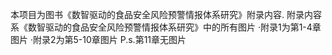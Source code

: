 本项目为图书《数智驱动的食品安全风险预警情报体系研究》附录内容. 附录内容系《数智驱动的食品安全风险预警情报体系研究》中的所有图片 ·附录1为第1-4章图片 ·附录2为第5-10章图片 P.s.第11章无图片
